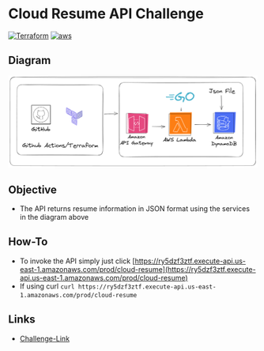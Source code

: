 # Cloud Resume API Challenge

[![Terraform](https://github.com/loggerboy9325/cloud-resume-api/actions/workflows/terraform.yml/badge.svg)](https://github.com/loggerboy9325/cloud-resume-api/actions/workflows/terraform.yml)
[![aws](https://github.com/loggerboy9325/cloud-resume-api/actions/workflows/aws.yml/badge.svg)](https://github.com/loggerboy9325/cloud-resume-api/actions/workflows/aws.yml)

## Diagram

![Diagram](cloud-resume-api-diagram.png)

## Objective

- The API returns resume information in JSON format using the services in the diagram above

## How-To

- To invoke the API simply just click [https://ry5dzf3ztf.execute-api.us-east-1.amazonaws.com/prod/cloud-resume](https://ry5dzf3ztf.execute-api.us-east-1.amazonaws.com/prod/cloud-resume)
- If using curl `curl https://ry5dzf3ztf.execute-api.us-east-1.amazonaws.com/prod/cloud-resume`

## Links

- [Challenge-Link](https://cloudresumeapi.dev/)
